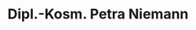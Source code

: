---
title: "Dipl.-Kosm. Petra Niemann"
url: /borgholzhausen/dipl-kosm-petra-niemann/
shop: Kosmetik
---